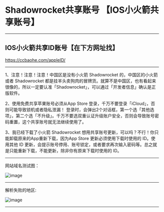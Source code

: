 # Shadowrocket共享账号 【IOS小火箭共享账号】

------------------

## IOS小火箭共享ID账号【在下方网址找】

https://ccbaohe.com/appleID/

------------------

1、注意！注意！注意！中国区是没有小火箭 Shadowrocket 的，中国区的小火箭或者 Shadowrocket 都是挂羊头卖狗肉的冒牌货。就算不是中国区，也有看起来很像的，所以一定要认准「Shadowrocket」，可以通过「开发者信息」确认是正版软件。

2、使用免费共享苹果账号必须从App Store 登录，千万不要登录「iCloud」，否则可能导致锁机或者隐私泄漏！
登录时，会弹出2个对话框，第一个选「其他选项」，第二个选「不升级」。千万不要选双重认证升级账户安全，否则会导致账号密码重置，这个共享账号就无法继续使用了。

3、我已经下载了小火箭 Shadowrocket 想用共享账号更新，可以吗？不行！你只能卸载原来的App重新下载，因为App Store 更新必须使用下载时使用的 ID。使用其他 ID 更新，会提示账号停用、账号锁定，或者要求再次输入密码等。总之就是只能重新下载，不能更新，除非你有原来下载时使用的 ID。

------------------

网站域名测试图：

![image](https://github.com/kexue-aihao/changdingyun/blob/master/picture/%E5%85%B1%E4%BA%ABID%E7%BD%91%E7%AB%99%E5%9F%9F%E5%90%8D%E6%A3%80%E6%B5%8B/%E5%85%B1%E4%BA%ABID%E7%BD%91%E7%AB%99%E5%9F%9F%E5%90%8D%E6%A3%80%E6%B5%8B.png?raw=true)

------------------

解析失败的地区:

![image](https://github.com/kexue-aihao/changdingyun/blob/master/picture/%E5%85%B1%E4%BA%ABID%E7%BD%91%E7%AB%99%E5%9F%9F%E5%90%8D%E6%A3%80%E6%B5%8B/%E5%85%B1%E4%BA%ABID%E7%BD%91%E7%AB%99%E5%9F%9F%E5%90%8D%E6%A3%80%E6%B5%8B2.png?raw=true)

------------------
